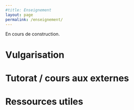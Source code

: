 ```yaml
---
#title: Enseignement
layout: page
permalink: /enseignement/
---
```


En cours de construction.  

# Vulgarisation

# Tutorat / cours aux externes

# Ressources utiles

